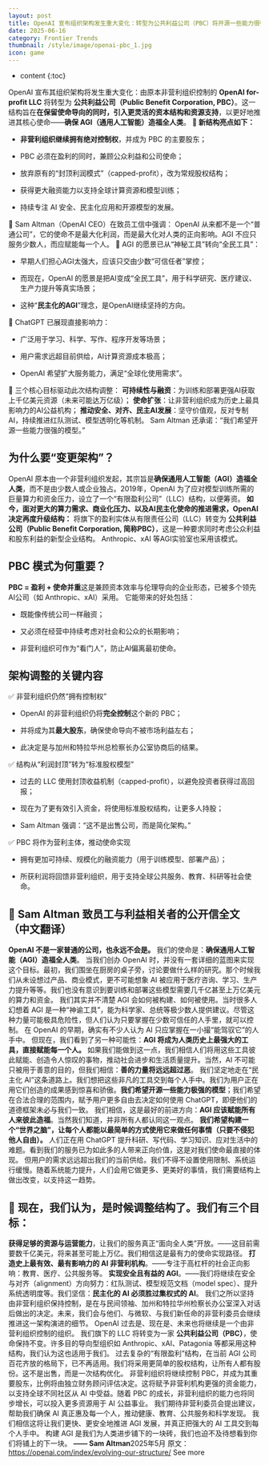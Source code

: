 ```yaml
---
layout: post
title: OpenAI 宣布组织架构发生重大变化：转型为公共利益公司（PBC）将开源一些能力很强的模型
date: 2025-06-16
category: Frontier Trends
thumbnail: /style/image/openai-pbc_1.jpg
icon: game
---
```

* content
{:toc}

OpenAI 宣布其组织架构将发生重大变化：由原本非营利组织控制的 **OpenAI for-profit LLC** 将转型为 **公共利益公司（Public Benefit Corporation, PBC）**。这一结构旨在**在保留使命导向的同时，引入更灵活的资本结构和资源支持**，以更好地推进其核心使命——**确保 AGI（通用人工智能）造福全人类**。
**🔹 新结构亮点如下：**

- **非营利组织继续拥有绝对控制权**，并成为 PBC 的主要股东；

- PBC 必须在盈利的同时，兼顾公众利益和公司使命；

- 放弃原有的“封顶利润模式”（capped-profit），改为常规股权结构；

- 获得更大融资能力以支持全球计算资源和模型训练；

- 持续专注 AI 安全、民主化应用和开源模型的发展。

💬 Sam Altman（OpenAI CEO）在致员工信中强调：
OpenAI 从来都不是一个“普通公司”，它的使命不是最大化利润，而是最大化对人类的正向影响。AGI 不应只服务少数人，而应赋能每一个人。
🔹 AGI 的愿景已从“神秘工具”转向“全民工具”：

- 早期人们担心AGI太强大，应该只交由少数“可信任者”掌控；

- 而现在，OpenAI 的愿景是把AI变成“全民工具”，用于科学研究、医疗建议、生产力提升等真实场景；

- 这种“**民主化的AGI**”理念，是OpenAI继续坚持的方向。

🔹 ChatGPT 已展现直接影响力：

- 广泛用于学习、科学、写作、程序开发等场景；

- 用户需求远超目前供给，AI计算资源成本极高；

- OpenAI 希望扩大服务能力，满足“全球化使用需求”。

🔹 三个核心目标驱动此次结构调整：
**可持续性与融资**：为训练和部署更强AI获取上千亿美元资源（未来可能达万亿级）；
**使命扩张**：让非营利组织成为历史上最具影响力的AI公益机构；
**推动安全、对齐、民主AI发展**：坚守价值观，反对专制AI，持续推进红队测试、模型透明化等机制。
Sam Altman 还承诺：“我们希望开源一些能力很强的模型。”

## 为什么要“变更架构”？
OpenAI 原本由一个非营利组织发起，其宗旨是**确保通用人工智能（AGI）造福全人类**，而不是由少数人或企业独占。2019年，OpenAI 为了应对模型训练所需的巨量算力和资金压力，设立了一个“有限盈利公司”（LLC）结构，以便筹资。
**如今，面对更大的算力需求、商业化压力、以及AI民主化使命的推进需求，OpenAI 决定再度升级结构：**
将旗下的盈利实体从有限责任公司（LLC）转变为 **公共利益公司（Public Benefit Corporation, 简称PBC）**，这是一种要求同时考虑公众利益和股东利益的新型企业结构。
Anthropic、xAI 等AGI实验室也采用该模式。

## PBC 模式为何重要？
**PBC = 盈利 + 使命并重**这是兼顾资本效率与伦理导向的企业形态，已被多个领先AI公司（如 Anthropic、xAI）采用。
它能带来的好处包括：

- 既能像传统公司一样融资；

- 又必须在经营中持续考虑对社会和公众的长期影响；

- 非营利组织可作为“看门人”，防止AI偏离最初使命。

## 架构调整的关键内容
✅ 非营利组织仍然“拥有控制权”

- OpenAI 的非营利组织仍将**完全控制**这个新的 PBC；

- 并将成为其**最大股东**，确保使命导向不被市场利益左右；

- 此决定是与加州和特拉华州总检察长办公室协商后的结果。

✅ 结构从“利润封顶”转为“标准股权模型”

- 过去的 LLC 使用封顶收益机制（capped-profit），以避免投资者获得过高回报；

- 现在为了更有效引入资金，将使用标准股权结构，让更多人持股；

- Sam Altman 强调：“这不是出售公司，而是简化架构。”

✅ PBC 将作为营利主体，推动使命实现

- 拥有更加可持续、规模化的融资能力（用于训练模型、部署产品）；

- 所获利润将回馈非营利组织，用于支持全球公共服务、教育、科研等社会使命。

## 📝 Sam Altman 致员工与利益相关者的公开信全文（中文翻译）
**OpenAI 不是一家普通的公司，也永远不会是。**
我们的使命是：**确保通用人工智能（AGI）造福全人类**。
当我们创办 OpenAI 时，并没有一套详细的蓝图来实现这个目标。最初，我们围坐在厨房的桌子旁，讨论要做什么样的研究。那个时候我们从未设想过产品、商业模式，更不可能想象 AI 被应用于医疗咨询、学习、生产力提升等等。我们也没有意识到要训练和部署这些模型需要几千亿甚至上万亿美元的算力和资金。
我们其实并不清楚 AGI 会如何被构建、如何被使用。当时很多人幻想着 AGI 是一种“神谕工具”，能为科学家、总统等极少数人提供建议。尽管这种力量可能极具危险性，但人们认为只要掌握在少数可信任的人手里，就可以控制。
在 OpenAI 的早期，确实有不少人认为 AI 只应掌握在一小撮“能驾驭它”的人手中。
但现在，我们看到了另一种可能性：**AGI 将成为人类历史上最强大的工具，直接赋能每一个人。**
如果我们能做到这一点，我们相信人们将用这些工具彼此赋能、创造令人惊叹的事物，推动社会进步和生活质量提升。当然，AI 不可能只被用于善意的目的，但我们相信：**善的力量将远远超过恶**。
我们坚定地走在“民主化 AI”这条道路上。我们想把这些非凡的工具交到每个人手中。我们为用户正在用它们创造的成果感到惊喜和骄傲。**我们希望开源一些能力极强的模型**；我们希望在合法合理的范围内，赋予用户更多自由去决定如何使用 ChatGPT，即便他们的道德框架未必与我们一致。
我们相信，这是最好的前进方向：**AGI 应该赋能所有人来彼此造福**。当然我们知道，并非所有人都认同这一观点。
**我们希望构建一个“世界之脑”，让每个人都能以最简单的方式使用它来做任何事情（只要不侵犯他人自由）。**
人们正在用 ChatGPT 提升科研、写代码、学习知识、应对生活中的难题。看到我们的服务已为如此多的人带来正向价值，这是对我们使命最直接的体现。
但用户的需求远远超出我们的当前供给。我们不得不设置使用限制、系统运行缓慢。随着系统能力提升，人们会用它做更多、更美好的事情，我们需要结构上做出改变，以支持这一趋势。

## 🚧 现在，我们认为，是时候调整结构了。我们有三个目标：
**获得足够的资源与运营能力**，让我们的服务真正“面向全人类”开放。——这目前需要数千亿美元，将来甚至可能上万亿。我们相信这是最有力的使命实现路径。
**打造史上最有效、最有影响力的 AI 非营利机构**。——专注于高杠杆的社会正向影响：教育、医疗、公共服务等。
**实现安全且有益的 AGI**。——我们将继续在安全与对齐（alignment）方向努力：红队测试、模型规范文档（model spec）、提升系统透明度等。我们坚信：**民主化的 AI 必须胜过集权式的 AI**。
我们之所以坚持由非营利组织保持控制，是在与民间领袖、加州和特拉华州检察长办公室深入对话后做出的决定。未来，我们会与他们、与微软、与我们新任命的非营利委员会继续推进这一架构演进的细节。
OpenAI 过去是、现在是、未来也将继续是一个由非营利组织控制的组织。
我们旗下的 LLC 将转变为一家 **公共利益公司（PBC）**，使命保持不变。许多目的导向型组织如 Anthropic、xAI、Patagonia 等都采用这种结构，我们认为这也适用于我们。
过去复杂的“有限盈利”结构，在当前 AGI 公司百花齐放的格局下，已不再适用。我们将采用更简单的股权结构，让所有人都有股份。这不是出售，而是一次结构优化。
非营利组织将继续控制 PBC，并成为其重要股东，比例将由独立财务顾问评估决定。这将赋予非营利机构更强的资金能力，以支持全球不同社区从 AI 中受益。随着 PBC 的成长，非营利组织的能力也将同步增长，可以投入更多资源用于 AI 公益事业。
我们期待非营利委员会提出建议，帮助我们确保 AI 真正惠及每一个人，推动健康、教育、公共服务和科学发现。
我们相信这将让我们更快、更安全地推进 AGI 发展，并真正把强大的 AI 工具交到每个人手中。
构建 AGI 是我们为人类进步铺下的一块砖，我们也迫不及待想看到你们将铺上的下一块。
**—— Sam Altman**2025年5月
原文：https://openai.com/index/evolving-our-structure/
See more